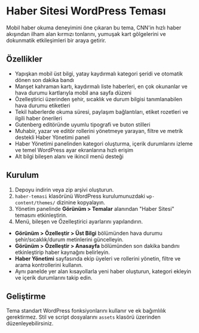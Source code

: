 # Haber Sitesi WordPress Teması

 Mobil haber okuma deneyimini öne çıkaran bu tema, CNN'in hızlı haber akışından ilham alan kırmızı tonlarını, yumuşak kart gölgelerini ve dokunmatik etkileşimleri bir araya getirir.

## Özellikler
- Yapışkan mobil üst bilgi, yatay kaydırmalı kategori şeridi ve otomatik dönen son dakika bandı
- Manşet kahraman kartı, kaydırmalı liste haberleri, en çok okunanlar ve hava durumu kartlarıyla mobil ana sayfa düzeni
- Özelleştirici üzerinden şehir, sıcaklık ve durum bilgisi tanımlanabilen hava durumu etiketleri
- Tekil haberlerde okuma süresi, paylaşım bağlantıları, etiket rozetleri ve ilgili haber önerileri
- Gutenberg editöründe uyumlu tipografi ve buton stilleri
- Muhabir, yazar ve editör rollerini yönetmeye yarayan, filtre ve metrik destekli Haber Yönetimi paneli
- Haber Yönetimi panelinden kategori oluşturma, içerik durumlarını izleme ve temel WordPress ayar ekranlarına hızlı erişim
- Alt bilgi bileşen alanı ve ikincil menü desteği

## Kurulum
1. Depoyu indirin veya zip arşivi oluşturun.
2. `haber-temasi` klasörünü WordPress kurulumunuzdaki `wp-content/themes/` dizinine kopyalayın.
3. Yönetim panelinde **Görünüm > Temalar** alanından "Haber Sitesi" temasını etkinleştirin.
4. Menü, bileşen ve Özelleştirici ayarlarını yapılandırın.
- **Görünüm > Özelleştir > Üst Bilgi** bölümünden hava durumu şehir/sıcaklık/durum metinlerini güncelleyin.
- **Görünüm > Özelleştir > Anasayfa** bölümünden son dakika bandını etkinleştirip haber kaynağını belirleyin.
- **Haber Yönetimi** sayfasında ekip üyeleri ve rollerini yönetin, filtre ve arama kontrollerini kullanın.
- Aynı panelde yer alan kısayollarla yeni haber oluşturun, kategori ekleyin ve içerik durumlarını takip edin.

## Geliştirme
Tema standart WordPress fonksiyonlarını kullanır ve ek bağımlılık gerektirmez. Stil ve script dosyalarını `assets` klasörü üzerinden düzenleyebilirsiniz.
